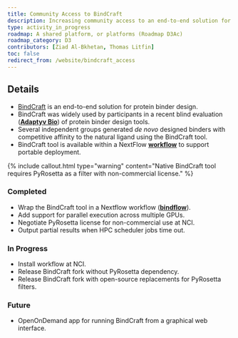 ```yaml
---
title: Community Access to BindCraft
description: Increasing community access to an end-to-end solution for protein binder design.
type: activity_in_progress
roadmap: A shared platform, or platforms (Roadmap D3Ac)
roadmap_category: D3
contributors: [Ziad Al-Bkhetan, Thomas Litfin]
toc: false
redirect_from: /website/bindcraft_access
---
```



## Details

- [BindCraft](https://github.com/martinpacesa/BindCraft) is an end-to-end solution for protein binder design.
- BindCraft was widely used by participants in a recent blind evaluation (**[Adaptyv Bio](https://www.adaptyvbio.com/blog/po104)**) of protein binder design tools. 
- Several independent groups generated *de novo* designed binders with competitive affinity to the natural ligand using the BindCraft tool.
- BindCraft tool is available within a NextFlow **[workflow](https://github.com/Australian-Structural-Biology-Computing/bindflow)** to support portable deployment.

{% include callout.html type="warning" content="Native BindCraft tool requires PyRosetta as a filter with non-commercial license." %}


### Completed

- Wrap the BindCraft tool in a Nextflow workflow (**[bindflow](https://github.com/Australian-Structural-Biology-Computing/bindflow)**).
- Add support for parallel execution across multiple GPUs.
- Negotiate PyRosetta license for non-commercial use at NCI.
- Output partial results when HPC scheduler jobs time out.


### In Progress

- Install workflow at NCI.
- Release BindCraft fork without PyRosetta dependency.
- Release BindCraft fork with open-source replacements for PyRosetta filters.


### Future

- OpenOnDemand app for running BindCraft from a graphical web interface.